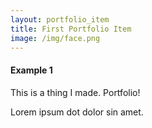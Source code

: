 ```yaml
---
layout: portfolio_item
title: First Portfolio Item
image: /img/face.png
---
```


#### Example 1

This is a thing I made. Portfolio!

Lorem ipsum dot dolor sin amet.

